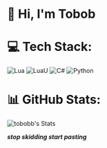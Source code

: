 # 👋 Hi, I'm Tobob

# 💻 Tech Stack:
![Lua](https://img.shields.io/badge/lua-%232C2D72.svg?style=for-the-badge&logo=lua&logoColor=white) ![LuaU](https://img.shields.io/badge/lua-%232C2D72.svg?style=for-the-badge&logo=luau&logoColor=white) ![C#](https://img.shields.io/badge/c%23-%23239120.svg?style=for-the-badge&logo=csharp&logoColor=white) ![Python](https://img.shields.io/badge/python-3670A0?style=for-the-badge&logo=python&logoColor=ffdd54)
# 📊 GitHub Stats:
![tobobb's Stats](https://github-readme-stats.vercel.app/api?username=tobobb&theme=vue-dark&show_icons=true&hide_border=true&count_private=true)<br/>





***stop skidding start pasting***

